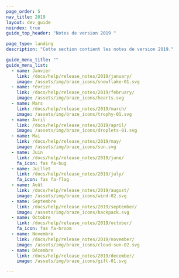 ```yaml
---
page_order: 5
nav_title: 2019
layout: dev_guide
noindex: true
guide_top_header: "Notes de version 2019 "

page_type: landing
description: "Cette section contient les notes de version 2019."

guide_menu_title: ""
guide_menu_list:
  - name: Janvier
    link: /docs/help/release_notes/2019/january/
    image: /assets/img/braze_icons/snowflake-01.svg
  - name: Février
    link: /docs/help/release_notes/2019/february/
    image: /assets/img/braze_icons/hearts.svg
  - name: Mars
    link: /docs/help/release_notes/2019/march/
    image: /assets/img/braze_icons/trophy-01.svg
  - name: Avril
    link: /docs/help/release_notes/2019/april/
    image: /assets/img/braze_icons/droplets-01.svg
  - name: Mai
    link: /docs/help/release_notes/2019/may/
    image: /assets/img/braze_icons/sun.svg
  - name: Juin
    link: /docs/help/release_notes/2019/june/
    fa_icon: fas fa-bug
  - name: Juillet
    link: /docs/help/release_notes/2019/july/
    fa_icon: fas fa-flag
  - name: Août
    link: /docs/help/release_notes/2019/august/
    image: /assets/img/braze_icons/wind-02.svg
  - name: Septembre
    link: /docs/help/release_notes/2019/september/
    image: /assets/img/braze_icons/backpack.svg
  - name: Octobre
    link: /docs/help/release_notes/2019/october/
    fa_icon: fas fa-broom
  - name: Novembre
    link: /docs/help/release_notes/2019/november/
    image: /assets/img/braze_icons/cloud-sun-02.svg
  - name: Décembre
    link: /docs/help/release_notes/2019/december/
    image: /assets/img/braze_icons/gift-01.svg

---
```

